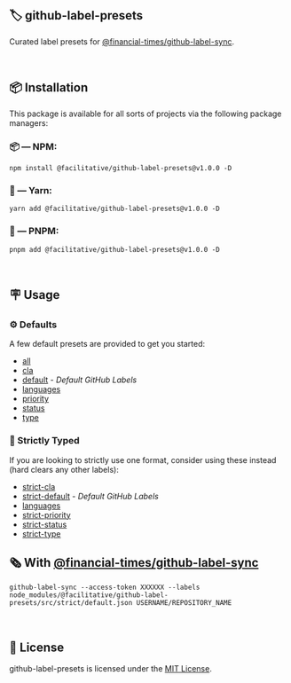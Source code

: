 ## 🏷️ github-label-presets

Curated label presets for [@financial-times/github-label-sync](https://github.com/financial-times/github-label-sync).

&nbsp;

## 📦 Installation

This package is available for all sorts of projects via the following package managers:

### 📦 — NPM:

```
npm install @facilitative/github-label-presets@v1.0.0 -D
```

### 🧶 — Yarn:

```
yarn add @facilitative/github-label-presets@v1.0.0 -D
```

### 📀 — PNPM:

```
pnpm add @facilitative/github-label-presets@v1.0.0 -D
```

&nbsp;

## 🪧 Usage

### ⚙️ Defaults

A few default presets are provided to get you started:

-   [all](src/all.json)
-   [cla](src/cla.json)
-   [default](src/default.json) - _Default GitHub Labels_
-   [languages](src/languages.json)
-   [priority](src/priority.json)
-   [status](src/status.json)
-   [type](src/type.json)

### 📂 Strictly Typed

If you are looking to strictly use one format, consider using these instead (hard clears any other labels):

-   [strict-cla](src/strict/cla.json)
-   [strict-default](src/strict/default.json) - _Default GitHub Labels_
-   [languages](src/strict/languages.json)
-   [strict-priority](src/strict/priority.json)
-   [strict-status](src/strict/status.json)
-   [strict-type](src/strict/type.json)

## 🗞️ With [@financial-times/github-label-sync](https://github.com/financial-times/github-label-sync)

```
github-label-sync --access-token XXXXXX --labels node_modules/@facilitative/github-label-presets/src/strict/default.json USERNAME/REPOSITORY_NAME
```

&nbsp;

## 📝 License

github-label-presets is licensed under the [MIT License](LICENSE.md).
